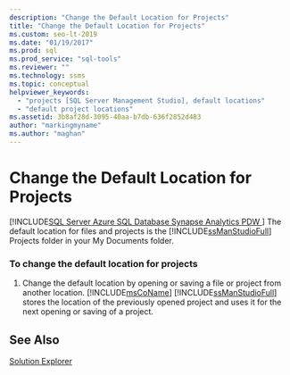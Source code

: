 ```yaml
---
description: "Change the Default Location for Projects"
title: "Change the Default Location for Projects"
ms.custom: seo-lt-2019
ms.date: "01/19/2017"
ms.prod: sql
ms.prod_service: "sql-tools"
ms.reviewer: ""
ms.technology: ssms
ms.topic: conceptual
helpviewer_keywords: 
  - "projects [SQL Server Management Studio], default locations"
  - "default project locations"
ms.assetid: 3b8af28d-3095-40aa-b7db-636f2852d483
author: "markingmyname"
ms.author: "maghan"
---
```

# Change the Default Location for Projects
[!INCLUDE[SQL Server Azure SQL Database Synapse Analytics PDW ](../../includes/applies-to-version/sql-asdb-asdbmi-asa-pdw.md)]
The default location for files and projects is the [!INCLUDE[ssManStudioFull](../../includes/ssmanstudiofull-md.md)] Projects folder in your My Documents folder.  
  
### To change the default location for projects  
  
1.  Change the default location by opening or saving a file or project from another location. [!INCLUDE[msCoName](../../includes/msconame_md.md)] [!INCLUDE[ssManStudioFull](../../includes/ssmanstudiofull-md.md)] stores the location of the previously opened project and uses it for the next opening or saving of a project.  
  
## See Also  
[Solution Explorer](../../ssms/solution/solution-explorer.md)  
  
